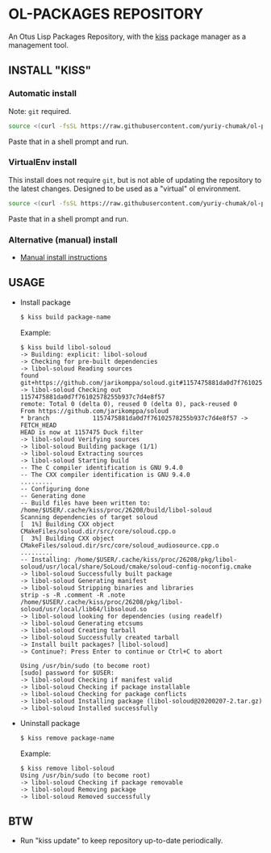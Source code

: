 OL-PACKAGES REPOSITORY
======================

An Otus Lisp Packages Repository, with the [kiss](https://k1sslinux.org/package-manager) package manager as a management tool.


INSTALL "KISS"
--------------

### Automatic install

Note: `git` required.
```bash
source <(curl -fsSL https://raw.githubusercontent.com/yuriy-chumak/ol-packages/master/install.sh)
```

Paste that in a shell prompt and run.

### VirtualEnv install

This install does not require `git`, but is not able of updating the repository to the latest changes.
Designed to be used as a "virtual" ol environment.

```bash
source <(curl -fsSL https://raw.githubusercontent.com/yuriy-chumak/ol-packages/master/install-venv.sh)
```

Paste that in a shell prompt and run.

### Alternative (manual) install

- [Manual install instructions](install-manual.md)


USAGE
-----

- Install package
  ```bash
  $ kiss build package-name
  ```

  Example:
  ```
  $ kiss build libol-soloud
  -> Building: explicit: libol-soloud
  -> Checking for pre-built dependencies
  -> libol-soloud Reading sources
  found git+https://github.com/jarikomppa/soloud.git#1157475881da0d7f76102578255b937c7d4e8f57
  -> libol-soloud Checking out 1157475881da0d7f76102578255b937c7d4e8f57
  remote: Total 0 (delta 0), reused 0 (delta 0), pack-reused 0
  From https://github.com/jarikomppa/soloud
  * branch            1157475881da0d7f76102578255b937c7d4e8f57 -> FETCH_HEAD
  HEAD is now at 1157475 Duck filter
  -> libol-soloud Verifying sources
  -> libol-soloud Building package (1/1)
  -> libol-soloud Extracting sources
  -> libol-soloud Starting build
  -- The C compiler identification is GNU 9.4.0
  -- The CXX compiler identification is GNU 9.4.0
  .........
  -- Configuring done
  -- Generating done
  -- Build files have been written to: /home/$USER/.cache/kiss/proc/26208/build/libol-soloud
  Scanning dependencies of target soloud
  [  1%] Building CXX object CMakeFiles/soloud.dir/src/core/soloud.cpp.o
  [  3%] Building CXX object CMakeFiles/soloud.dir/src/core/soloud_audiosource.cpp.o
  .........
  -- Installing: /home/$USER/.cache/kiss/proc/26208/pkg/libol-soloud/usr/local/share/SoLoud/cmake/soloud-config-noconfig.cmake
  -> libol-soloud Successfully built package
  -> libol-soloud Generating manifest
  -> libol-soloud Stripping binaries and libraries
  strip -s -R .comment -R .note /home/$USER/.cache/kiss/proc/26208/pkg/libol-soloud/usr/local/lib64/libsoloud.so
  -> libol-soloud looking for dependencies (using readelf)
  -> libol-soloud Generating etcsums
  -> libol-soloud Creating tarball
  -> libol-soloud Successfully created tarball
  -> Install built packages? [libol-soloud]
  -> Continue?: Press Enter to continue or Ctrl+C to abort

  Using /usr/bin/sudo (to become root)
  [sudo] password for $USER:
  -> libol-soloud Checking if manifest valid
  -> libol-soloud Checking if package installable
  -> libol-soloud Checking for package conflicts
  -> libol-soloud Installing package (libol-soloud@20200207-2.tar.gz)
  -> libol-soloud Installed successfully
  ```

- Uninstall package
  ```bash
  $ kiss remove package-name
  ```

  Example:
  ```
  $ kiss remove libol-soloud
  Using /usr/bin/sudo (to become root)
  -> libol-soloud Checking if package removable
  -> libol-soloud Removing package
  -> libol-soloud Removed successfully
  ```

BTW
---

* Run "kiss update" to keep repository up-to-date periodically.
